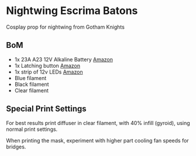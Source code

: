# Nightwing Escrima Batons

Cosplay prop for nightwing from Gotham Knights


## BoM

* 1x 23A A23 12V Alkaline Battery [Amazon](https://www.amazon.ca/dp/B0792N536G?psc=1&ref=ppx_yo2ov_dt_b_product_details)
* 1x Latching button [Amazon](https://www.amazon.ca/gp/product/B08225LGRT/ref=ppx_yo_dt_b_search_asin_title?ie=UTF8&psc=1)
* 1x strip of 12v LEDs [Amazon](https://www.amazon.ca/gp/product/B00HSF65MC/ref=ppx_yo_dt_b_search_asin_title?ie=UTF8&psc=1)
* Blue filament
* Black filament
* Clear filament 


## Special Print Settings
For best results print diffuser in clear filament, with 40% infill (gyroid), using normal print settings. 

When printing the mask, experiment with higher part cooling fan speeds for bridges.
